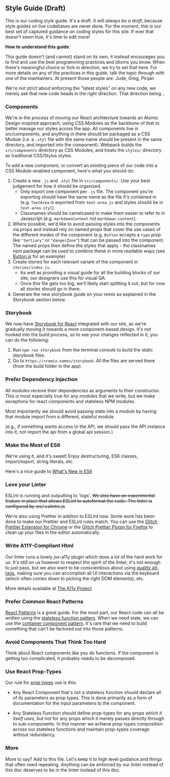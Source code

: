 Style Guide (Draft)
-------------------

This is our coding style guide.  It's a draft.  It will _always be a draft_, because style guides on live codebases are never done.  For the moment, this is our best set of captured guidance on coding styles for this site. If ever that doesn't seem true, it's time to edit more!

**How to understand this guide**:

This guide doesn't (and cannot) stand on its own, it instead encourages you to find and use the best programming practices and idioms you know.  When there's meaningful choice or fork in direction, we try to set that here.  For more details on any of the practices in this guide, talk the topic through with one of the maintainers.  At present those people are: Jude, Greg, Pirijan

We're not strict about enforcing the "latest styles" on any new code, we merely ask that new code heads in the right direction.  That direction being...


### Components

We're in the process of moving our React architecture towards an Atomic Design-inspired approach, using CSS Modules as the backbone of that to better manage our styles across the app. All components live in src/components, and anything in there should be packaged as a CSS Module (i.e. a `.styl` file with the same name should be present in the same directory, and imported into the component). Webpack builds the `src/components` directory as CSS Modules, and treats the `styles/` directory as traditional CSS/Stylus styles.

To add a new component, or convert an existing piece of our code into a CSS Module-enabled component, here's what you should do:
1. Create a new `.js` and `.styl` file in `src/components/`. Use your best judgement for how it should be organized.
    * Only export one component per `.js` file. The component you're exporting should have the same name as the file it's contained in (e.g. `TextArea` is exported from `text-area.js` and styles should be in `text-area.styl`). 
    * Classnames should be camelcased to make them easier to refer to in Javascript (e.g. `markdownContent` not `markdown-content`).
1. Where possible, we'd like to avoid passing styles into the components via props and instead rely on named props that cover the use cases of the different modes of the component (e.g. `Button` accepts a `type` prop like `"tertiary"` or `"dangerZone"`) that can be passed into the component. The named props then define the styles that apply - the classnames npm package can be used to combine these in more readable ways (see [Button.js](https://glitch.com/edit/#!/community?path=src/components/buttons/button.js:15:0) for an example)
1. Create stories for each relevant variant of the component in `stories/index.js`.
    * As well as providing a visual guide for all the building blocks of our site, our designers use this for visual QA.
    * Once this file gets too big, we'll likely start splitting it out, but for now all stories should go in there. 
1. Generate the new storybook guide on your remix as explained in the Storybook section below.

### Storybook

We now have [Storybook for React](https://www.npmjs.com/package/@storybook/react) integrated with our site, as we're gradually moving it towards a more component-based design. It's not hooked into the build process, so to see your changes reflected in it, you can do the following:
1. Run ```npm run storybook``` from the terminal console to build the static storybook files.
1. Go to `https://<remix-name>/storybook`. All the files are served there (from the build folder in the app).

### Prefer Dependency Injection

All modules receive their dependencies as arguments to their constructor.  This is most especially true for any modules that we write, but we make exceptions for react components and stateless NPM modules.

Most importantly we should avoid passing state into a module by having that module import from a different, stateful module.

(e.g., if something wants access to the API, we should pass the API instance into it, not import the api from a global api session.)

### Make the Most of ES6

We're using it, and it's sweet!  Enjoy destructuring, ES6 classes, import/export, string literals, etc. 

Here's a nice guide to [What's New in ES6](http://es6-features.org/#Constants)

### Love your Linter

ESLint is running and outputting to 'logs'.  ~~We also have an experimental feature in place that allows ESLint to autoformat the code.  The linter is configured by src/.eslintrc.js~~

We're also using Prettier in additon to ESLint now. Some work has been done to make our Prettier and ESLint rules match. You can use the [Glitch Prettier Extension for Chrome](https://glitch-prettier-extension.glitch.me/) or the [Glitch Prettier Plugin for Firefox](https://github.com/potch/glitch-prettier) to clean up your files in the editor automatically.

### Write A11Y-Compliant Html

Our linter runs a lovely jsx-a11y plugin which does a lot of the hard work for us.  It's still on us however to respect the spirit of the linter;  it's not enough to just pass, but we also want to be conscientious about using [quality alt-tags](https://a11yproject.com/posts/alt-text/), making sure you can accomplish all UI interactions via the keyboard (which often comes down to picking the right DOM elements), etc. 

More details available at [The A11y Project](https://a11yproject.com/)

### Prefer Common React Patterns

[React Patterns](https://reactpatterns.com/) is a great guide.  For the most part, our React code can all be written using the [stateless function pattern](https://reactpatterns.com/#stateless-function).  When we need state, we can use the [container component pattern](https://reactpatterns.com/#container-component).  It's rare that we need to build something that can't be factored out into those patterns.

### Avoid Components That Think Too Hard

Think about React components like you do functions.  If the component is getting too complicated, it probably needs to be decomposed.

### Use React Prop-Types

Our rule for [prop types](https://www.npmjs.com/package/prop-types) use is this:

 - Any React Component that's not a stateless function should declare all of its parameters as prop types. This is done primarily as a form of documentation for the input parameters to the component.
 
 - Any Stateless Function should define prop-types for any props _which it itself uses_, but not for any props which it merely passes directly through to sub-components.  In this manner we achieve prop-types composition across our stateless functions and maintain prop-types coverage without redundancy.
 
### More

More to say? Add to this file.  Let's keep it to high level guidance and things that often need repeating.  Anything can be enforced by our linter instead of this doc deserves to be in the linter instead of this doc.